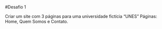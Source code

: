 #Desafio 1

Criar um site com 3 páginas para uma universidade fictícia “UNES”
Páginas: Home, Quem Somos e Contato.